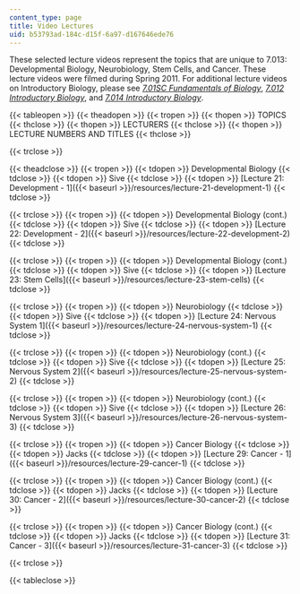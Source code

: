 ```yaml
---
content_type: page
title: Video Lectures
uid: b53793ad-184c-d15f-6a97-d167646ede76
---
```


These selected lecture videos represent the topics that are unique to 7.013: Developmental Biology, Neurobiology, Stem Cells, and Cancer. These lecture videos were filmed during Spring 2011. For additional lecture videos on Introductory Biology, please see [_7.01SC Fundamentals of Biology_](/courses/7-01sc-fundamentals-of-biology-fall-2011), [_7.012 Introductory Biology_](/courses/7-012-introduction-to-biology-fall-2004), and [_7.014 Introductory Biology_](/courses/7-014-introductory-biology-spring-2005).

{{< tableopen >}}
{{< theadopen >}}
{{< tropen >}}
{{< thopen >}}
TOPICS
{{< thclose >}}
{{< thopen >}}
LECTURERS
{{< thclose >}}
{{< thopen >}}
LECTURE NUMBERS AND TITLES
{{< thclose >}}

{{< trclose >}}

{{< theadclose >}}
{{< tropen >}}
{{< tdopen >}}
Developmental Biology
{{< tdclose >}}
{{< tdopen >}}
Sive
{{< tdclose >}}
{{< tdopen >}}
[Lecture 21: Development - 1]({{< baseurl >}}/resources/lecture-21-development-1)
{{< tdclose >}}

{{< trclose >}}
{{< tropen >}}
{{< tdopen >}}
Developmental Biology (cont.)
{{< tdclose >}}
{{< tdopen >}}
Sive
{{< tdclose >}}
{{< tdopen >}}
[Lecture 22: Development - 2]({{< baseurl >}}/resources/lecture-22-development-2)
{{< tdclose >}}

{{< trclose >}}
{{< tropen >}}
{{< tdopen >}}
Developmental Biology (cont.)
{{< tdclose >}}
{{< tdopen >}}
Sive
{{< tdclose >}}
{{< tdopen >}}
[Lecture 23: Stem Cells]({{< baseurl >}}/resources/lecture-23-stem-cells)
{{< tdclose >}}

{{< trclose >}}
{{< tropen >}}
{{< tdopen >}}
Neurobiology
{{< tdclose >}}
{{< tdopen >}}
Sive
{{< tdclose >}}
{{< tdopen >}}
[Lecture 24: Nervous System 1]({{< baseurl >}}/resources/lecture-24-nervous-system-1)
{{< tdclose >}}

{{< trclose >}}
{{< tropen >}}
{{< tdopen >}}
Neurobiology (cont.)
{{< tdclose >}}
{{< tdopen >}}
Sive
{{< tdclose >}}
{{< tdopen >}}
[Lecture 25: Nervous System 2]({{< baseurl >}}/resources/lecture-25-nervous-system-2)
{{< tdclose >}}

{{< trclose >}}
{{< tropen >}}
{{< tdopen >}}
Neurobiology (cont.)
{{< tdclose >}}
{{< tdopen >}}
Sive
{{< tdclose >}}
{{< tdopen >}}
[Lecture 26: Nervous System 3]({{< baseurl >}}/resources/lecture-26-nervous-system-3)
{{< tdclose >}}

{{< trclose >}}
{{< tropen >}}
{{< tdopen >}}
Cancer Biology
{{< tdclose >}}
{{< tdopen >}}
Jacks
{{< tdclose >}}
{{< tdopen >}}
[Lecture 29: Cancer - 1]({{< baseurl >}}/resources/lecture-29-cancer-1)
{{< tdclose >}}

{{< trclose >}}
{{< tropen >}}
{{< tdopen >}}
Cancer Biology (cont.)
{{< tdclose >}}
{{< tdopen >}}
Jacks
{{< tdclose >}}
{{< tdopen >}}
[Lecture 30: Cancer - 2]({{< baseurl >}}/resources/lecture-30-cancer-2)
{{< tdclose >}}

{{< trclose >}}
{{< tropen >}}
{{< tdopen >}}
Cancer Biology (cont.)
{{< tdclose >}}
{{< tdopen >}}
Jacks
{{< tdclose >}}
{{< tdopen >}}
[Lecture 31: Cancer - 3]({{< baseurl >}}/resources/lecture-31-cancer-3)
{{< tdclose >}}

{{< trclose >}}

{{< tableclose >}}